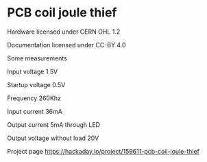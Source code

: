 # PCB coil joule thief

Hardware licensed under CERN OHL 1.2

Documentation licensed under CC-BY 4.0

Some measurements

Input voltage 1.5V

Startup voltage 0.5V

Frequency 260Khz

Input current 36mA

Output current 5mA through LED

Output voltage without load 20V

Project page https://hackaday.io/project/159611-pcb-coil-joule-thief
